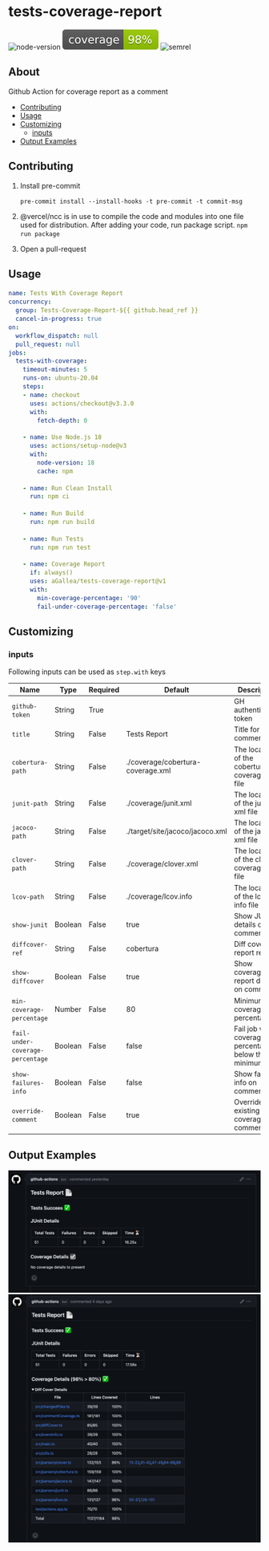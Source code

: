 # tests-coverage-report

![node-version][node-version]
![coverage][coverage-badge]
![semrel][semrel-badge]

## About

Github Action for coverage report as a comment

* [Contributing](#contributing)
* [Usage](#usage)
* [Customizing](#customizing)
  * [inputs](#inputs)
* [Output Examples](#output-examples)

## Contributing

1. Install pre-commit

    ```shell
    pre-commit install --install-hooks -t pre-commit -t commit-msg
    ```

2. @vercel/ncc is in use to compile the code and modules into one file used for distribution.
   After adding your code, run package script. `npm run package`

3. Open a pull-request

## Usage

```yaml
name: Tests With Coverage Report
concurrency:
  group: Tests-Coverage-Report-${{ github.head_ref }}
  cancel-in-progress: true
on:
  workflow_dispatch: null
  pull_request: null
jobs:
  tests-with-coverage:
    timeout-minutes: 5
    runs-on: ubuntu-20.04
    steps:
    - name: checkout
      uses: actions/checkout@v3.3.0
      with:
        fetch-depth: 0

    - name: Use Node.js 18
      uses: actions/setup-node@v3
      with:
        node-version: 18
        cache: npm

    - name: Run Clean Install
      run: npm ci

    - name: Run Build
      run: npm run build

    - name: Run Tests
      run: npm run test

    - name: Coverage Report
      if: always()
      uses: aGallea/tests-coverage-report@v1
      with:
        min-coverage-percentage: '90'
        fail-under-coverage-percentage: 'false'
```

## Customizing

### inputs

Following inputs can be used as `step.with` keys

| Name               | Type   | Required | Default   | Description |
|--------------------|--------|----------|-----------|-------------|
| `github-token`     | String | True     |           | GH authentication token                                    |
| `title`            | String | False    | Tests Report | Title for the comment      |
| `cobertura-path`   | String | False    | ./coverage/cobertura-coverage.xml | The location of the cobertura coverage xml file |
| `junit-path`       | String | False    | ./coverage/junit.xml | The location of the junit xml file |
| `jacoco-path`      | String | False    | ./target/site/jacoco/jacoco.xml | The location of the jacoco xml file |
| `clover-path`      | String | False    | ./coverage/clover.xml | The location of the clover coverage xml file |
| `lcov-path`        | String | False    | ./coverage/lcov.info | The location of the lcov info file |
| `show-junit`       | Boolean | False    | true      | Show JUnit details on comment |
| `diffcover-ref`    | String | False    | cobertura | Diff coverage report referral |
| `show-diffcover`   | Boolean | False    | true      | Show coverage report details on comment |
| `min-coverage-percentage` | Number | False    | 80 | Minimum coverage percentage |
| `fail-under-coverage-percentage`   | Boolean | False    | false      | Fail job when coverage percentage is below the minimum |
| `show-failures-info` | Boolean | False    | false      | Show failures info on comment |
| `override-comment`   | Boolean | False    | true      | Overrides existing coverage comment |

## Output Examples

![alt text](https://github.com/aGallea/tests-coverage-report/blob/master/media/no_details.png?raw=true)
![alt text](https://github.com/aGallea/tests-coverage-report/blob/master/media/details.png?raw=true)

<!-- MARKDOWN LINKS & IMAGES -->
[node-version]:https://img.shields.io/badge/nodejs-18.13.0-blue.svg
[coverage-badge]:https://raw.githubusercontent.com/aGallea/tests-coverage-report/badges/.badges/master/coverage.svg
[semrel-badge]:https://img.shields.io/badge/semantic--release-1?logo=semantic-release
